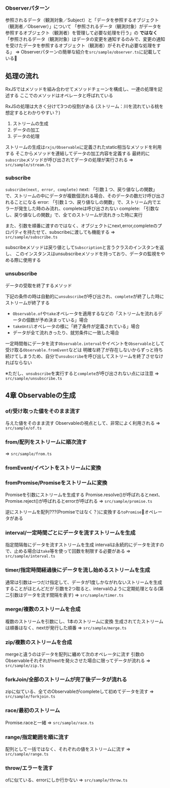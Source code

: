 ### Observerパターン
参照されるデータ（観測対象／Subject）と「データを参照するオブジェクト（観測者／Observer）」について
「参照されるデータ（観測対象）がデータを参照するオブジェクト（観測者）を管理して必要な処理を行う」の **ではなく**
「参照されるデータ（観測対象）はデータの変更を通知するのみで、変更の通知を受けたデータを参照するオブジェクト（観測者）がそれぞれ必要な処理をする」
=> Observerパターンの簡単な紹介を`src/sample/observer.ts`に記載している

## 処理の流れ
RxJSではメソッドを組み合わせてメソッドチェーンを構成し、一連の処理を記述する
ここでのメソッドはオペレータと呼ばれている

RxJSの処理は大きく分けて3つの役割がある
(ストリーム：川を流れている桃を想定するとわかりやすい？)
1. ストリームの生成
1. データの加工
1. データの処理

ストリームの生成は`rxjs/Observable`に定義されたstatic相当なメソッドを利用する
そこからメソッドを連結してデータの加工内容を定義する
最終的に`subscribe`メソッドが呼び出されてデータの処理が実行される
=> `src/sample/stream.ts`

### subscribe
`subscribe(next, error, complete)`
next: 「引数１つ、戻り値なしの関数」で、ストリームの中にデータが複数個流れる場合、そのデータの数だけ呼び出されることになる
error: 「引数１つ、戻り値なしの関数」で、ストリーム内でエラーが発生した時のみ流れ、completeは呼び出されない
complete: 「引数なし、戻り値なしの関数」で、全てのストリームが流れきった時に実行

また、引数を順番に渡すのではなく、オブジェクトにnext,error,completeのプロパティを持たせて、subscribeに渡しても機能する
=> `src/sample/subscribe.ts`

subscribeメソッドは戻り値として`Subscription`と言うクラスのインスタンを返し、
このインスタンスはunsubscribeメソッドを持っており、データの監視をやめる際に使用する

### unsubscribe
データの受取を終了するメソッド

下記の条件の時は自動的に`unsubscribe`が呼び出され、`complete`が終了した時にストリームが終了する
* `Observable.of`や`take`オペレータを適用するなどの「ストリームを流れるデータの個数が予め決まっている」場合
* `takeUntil`オペレータの様に「終了条件が定義されている」場合
* データが全て流れきったり、就労条件に一致した場合

一定時間毎にデータを流す`Observable.interval`やイベントを`Observable`として受け取る`Observable.fromEvent`などは
明確な終了が存在しないからずっと待ち続けてしまうため、自分で`unsubscribe`を呼び出してストリームを終了させなければならない

※ただし、`unsubscribe`を実行すると`complete`が呼び出されない点には注意
=> `src/sample/unsubscribe.ts`

## 4章 Observableの生成

### of/受け取った値をそのまま流す
与えた値をそのまま流す
Observableの視点として、非常によく利用される
=> `src/sample/of.ts`

### from/配列をストリームに順次流す
=> `src/sample/from.ts`

### fromEvent/イベントをストリームに変換
### fromPromise/Promiseをストリームに変換
Promiseを引数にストリームを生成する
Promise.resolve()が呼ばれるとnext、Promise.reject()が呼ばれるとerrorが呼ばれる
=> `src/sample/promise.ts`

逆にストリームを配列???(Promiseではなく？)に変換する`toPromise`オペレータがある

### interval/一定時間ごとにデータを流すストリームを生成
指定間隔毎にデータを流すストリームを生成
intervalは永続的にデータを流すので、止める場合は`take`等を使って回数を制限する必要がある
=> `src/sample/interval.ts`

### timer/指定時間経過後にデータを流し始めるストリームを生成
通常は引数は一つだけ指定して、データが1度しかながれないストリームを生成することがほとんどだが
引数を2つ取ると、intervalのように定期処理となる(第二引数はデータを流す間隔を表す)
=> `src/sample/timer.ts`

### merge/複数のストリームを合成
複数のストリームを引数にし、1本のストリームに変換
生成されてたストリームは順番はなく、nextが発行した順番
=> `src/sample/merge.ts`

### zip/複数のストリームを合成
mergeと違うのはデータを配列に纏めて次のオペレータに流す
引数のObservableそれぞれがnextを発火させた場合に限ってデータが流れる
=> `src/sample/zip.ts`

### forkJoin/全部のストリームが完了後データが流れる
zipに似ている、全てのObservableがcompleteして初めてデータを流す
=> `src/sample/forkjoin.ts`

### race/最初のストリーム
Promise.raceと一緒
=> `src/sample/race.ts`

### range/指定範囲を順に流す
配列として一括ではなく、それぞれの値をストリームに流す
=> `src/sample/range.ts`

### throw/エラーを流す
ofに似ている、errorにしか行かない
=> `src/sample/throw.ts`